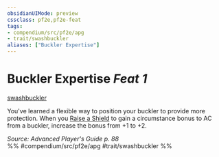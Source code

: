 ```yaml
---
obsidianUIMode: preview
cssclass: pf2e,pf2e-feat
tags:
- compendium/src/pf2e/apg
- trait/swashbuckler
aliases: ["Buckler Expertise"]
---
```

# Buckler Expertise  *Feat 1*  
[swashbuckler](Reference/Rules/Traits/swashbuckler-apg.md "Swashbuckler Class Trait")  


You've learned a flexible way to position your buckler to provide more protection. When you [Raise a Shield](raise-a-shield.md) to gain a circumstance bonus to AC from a buckler, increase the bonus from +1 to +2.

*Source: Advanced Player's Guide p. 88*  
%% #compendium/src/pf2e/apg #trait/swashbuckler %%